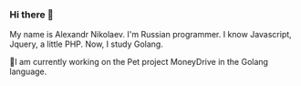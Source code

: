 ### Hi there 👋

My name is Alexandr Nikolaev. I'm Russian programmer.
I know Javascript, Jquery, a little PHP.
Now, I study Golang.

 🔭I am currently working on the Pet project MoneyDrive in the Golang language.
<!--
**iavealokin/iavealokin** is a ✨ _special_ ✨ repository because its `README.md` (this file) appears on your GitHub profile.

Here are some ideas to get you started:

- 🔭 I’m currently working on ...
- 🌱 I’m currently learning ...
- 👯 I’m looking to collaborate on ...
- 🤔 I’m looking for help with ...
- 💬 Ask me about ...
- 📫 How to reach me: ...
- 😄 Pronouns: ...
- ⚡ Fun fact: ...
-->
